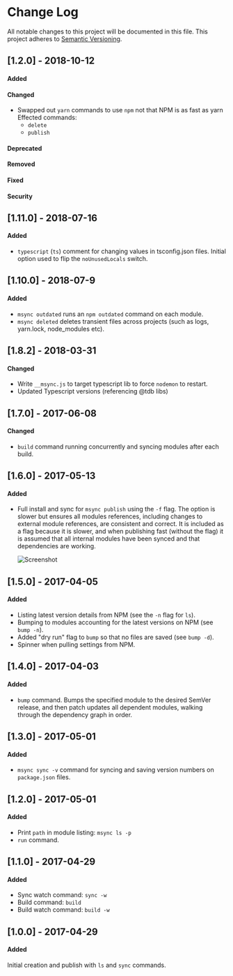 # Change Log

All notable changes to this project will be documented in this file.
This project adheres to [Semantic Versioning](http://semver.org/).

## [1.2.0] - 2018-10-12

#### Added

#### Changed

- Swapped out `yarn` commands to use `npm` not that NPM is as fast as yarn
  Effected commands:
  - `delete`
  - `publish`

#### Deprecated

#### Removed

#### Fixed

#### Security

## [1.11.0] - 2018-07-16

#### Added

- `typescript` (`ts`) comment for changing values in tsconfig.json files.
  Initial option used to flip the `noUnusedLocals` switch.

## [1.10.0] - 2018-07-9

#### Added

- `msync outdated` runs an `npm outdated` command on each module.
- `msync deleted` deletes transient files across projects (such as logs, yarn.lock, node_modules etc).

## [1.8.2] - 2018-03-31

#### Changed

- Write `__msync.js` to target typescript lib to force `nodemon` to restart.
- Updated Typescript versions (referencing @tdb libs)

## [1.7.0] - 2017-06-08

#### Changed

- `build` command running concurrently and syncing modules after each build.

## [1.6.0] - 2017-05-13

#### Added

- Full install and sync for `msync publish` using the `-f` flag.
  The option is slower but ensures all modules references, including changes to external module references, are consistent and correct. It is included as a flag because it is slower, and when publishing fast (without the flag) it is assumed that all internal modules have been synced and that dependencies are working.

  ![Screenshot](https://cloud.githubusercontent.com/assets/185555/26020254/6c5e8eba-37d0-11e7-940a-c55a50d70314.png)

## [1.5.0] - 2017-04-05

#### Added

- Listing latest version details from NPM (see the `-n` flag for `ls`).
- Bumping to modules accounting for the latest versions on NPM (see `bump -n`).
- Added "dry run" flag to `bump` so that no files are saved (see `bump -d`).
- Spinner when pulling settings from NPM.

## [1.4.0] - 2017-04-03

#### Added

- `bump` command. Bumps the specified module to the desired SemVer release, and then patch updates all dependent modules, walking through the dependency graph in order.

## [1.3.0] - 2017-05-01

#### Added

- `msync sync -v` command for syncing and saving version numbers on `package.json` files.

## [1.2.0] - 2017-05-01

#### Added

- Print `path` in module listing: `msync ls -p`
- `run` command.

## [1.1.0] - 2017-04-29

#### Added

- Sync watch command: `sync -w`
- Build command: `build`
- Build watch command: `build -w`

## [1.0.0] - 2017-04-29

#### Added

Initial creation and publish with `ls` and `sync` commands.
